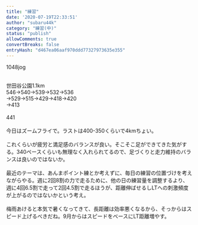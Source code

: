 ```yaml
---
title: "練習"
date: '2020-07-19T22:33:51'
author: "subaru44k"
category: "練習(中)"
status: "publish"
allowComments: true
convertBreaks: false
entryHash: "d467ea06aaf970ddd77327973635e355"
---
```

1048jog<div><br></div><div>世田谷公園1.1km</div><div>546→540→539→532→536</div><div>→529→515→429→418→420</div><div>→413</div><div><br></div><div>441</div><div><br></div><div>今日はズームフライで。ラストは400-350くらいで4kmちょい。</div><div><br></div><div>これくらいが疲労と満足感のバランスが良い。そこそこ足ができてきた気がする。340ペースくらいも無理なく入れられてるので、足づくりと走力維持のバランスは良いのではないか。</div><div><br></div><div>最近のテーマは、あんまポイント練とか考えずに、毎日の練習の位置づけを考えながらやる。週に2回8割の力で走るために、他の日の練習量を調整するより、週に4回6.5割で走って2回4.5割で走るほうが、距離伸ばせるしLTへの刺激頻度が上がるのではないかという考え。</div><div><br></div><div>梅雨あけると本気で暑くなってきて、長距離は効率悪くなるから、そっからはスピード上げるべきだね。9月からはスピードをベースにLT距離増やす。</div>
